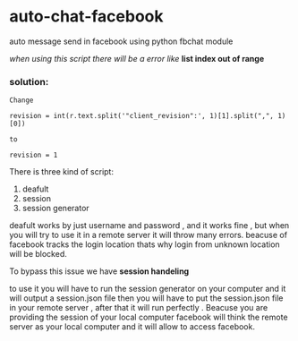 # auto-chat-facebook
auto message send in facebook using python fbchat module


<i> when using this script there will be a error like </i> <b>list index out of range</b> 

<h3> solution: </h3>

    Change

    revision = int(r.text.split('"client_revision":', 1)[1].split(",", 1)[0])

    to

    revision = 1


There is three kind of script:

  1. deafult 
  2. session
  3. session generator
  
<p> deafult works by just username and password , and it works fine , but when you will try to use it in a remote server it will throw many errors.
beacuse of facebook tracks the login location thats why login from unknown location will be blocked. <p>

To bypass this issue we have <b> session handeling  </b> 
  <div> 
      to use it you will have to run the session generator on your computer and it will output a session.json file  
      then you will have to put the session.json file in your remote server , after that it will run perfectly . 
      Beacuse you are providing the session of your local computer facebook will think the remote server as your local computer and it will allow to access facebook.
  </div>
  
  

